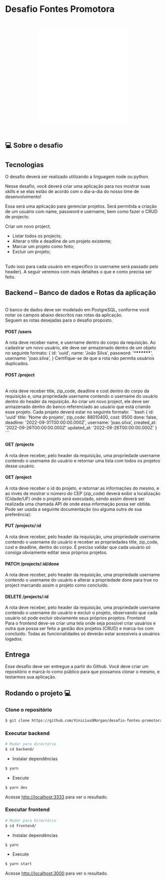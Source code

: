 # Desafio Fontes Promotora

<br>

<p align="center">
<img alt="vmdash" src="./frontend/src/assets/images/logo-fontes.svg" width="300" align="center"/>
</p>

<br>

## :computer: Sobre o desafio

## Tecnologias

O desafio deverá ser realizado utilizando a linguagem node ou python.
<br>

Nesse desafio, você deverá criar uma aplicação para nos mostrar suas skills e se elas estão de
acordo com o dia-a-dia do nosso time de desenvolvimento!
<br>

Essa será uma aplicação para gerenciar projetos. Será permitida a criação de um usuário com name,
password e username, bem como fazer o CRUD de projects:
<br>

Criar um novo project;

<ul>
  <li> Listar todos os projects;</li>
  <li> Alterar o title e deadline de um projeto existente; </li>
  <li> Marcar um projeto como feito; </li>
  <li> Excluir um projeto; </li>
</ul>

<br>
Tudo isso para cada usuário em específico (o username será passado pelo header). A seguir veremos
com mais detalhes o que e como precisa ser feito.

## Backend – Banco de dados e Rotas da aplicação

<br>
O banco de dados deve ser modelado em PostgreSQL, conforme você notar os campos abaixo
descritos nas rotas da aplicação.
<br>
Seguem as rotas desejadas para o desafio proposto.

#### POST /users

A rota deve receber name, e username dentro do corpo da requisição. Ao cadastrar um novo usuário,
ele deve ser armazenado dentro de um objeto no seguinte formato:
{
id: 'uuid',
name: 'João Silva',
password: '\***\*\*\*\*\*\***',
username: 'joao.silva',
}
Certifique-se de que a rota não permita usuários duplicados.

#### POST /project

<br>
A rota deve receber title, zip_code, deadline e cost dentro do corpo da requisição e, uma propriedade
username contendo o username do usuário dentro do header da requisição. Ao criar um novo
project, ele deve ser armazenado dentro do banco referenciado ao usuário que está criando esse
projeto. Cada projeto deverá estar no seguinte formato:
```bash
{
 id: 'uuid'
 title: 'Nome do projeto',
 zip_code: 88010400,
 cost: 9500
 done: false,
 deadline: '2022-09-31T00:00:00.000Z',
 username: ‘joao.silva’,
 created_at: '2022-09-26T00:00:00.000Z'
 updated_at: '2022-09-26T00:00:00.000Z'
}
```

#### GET /projects

A rota deve receber, pelo header da requisição, uma propriedade username contendo o username
do usuário e retornar uma lista com todos os projetos desse usuário.

#### GET /project

A rota deve receber o id do projeto, e retornar as informações do mesmo, e ao invés de mostrar o
número do CEP (zip_code) deverá exibir a localização (Cidade/UF) onde o projeto será executado,
sendo assim deverá ser realizada uma chamada API de onde essa informação possa ser obtida.
Pode ser usada a seguinte documentação (ou alguma outra de sua preferência):

#### PUT /projects/:id

A rota deve receber, pelo header da requisição, uma propriedade username contendo o username
do usuário e receber as propriedades title, zip_code, cost e deadline, dentro do corpo. É preciso validar
que cada usuário só consiga obviamente editar seus próprios projetos.

#### PATCH /projects/:id/done

A rota deve receber, pelo header da requisição, uma propriedade username contendo o username
do usuário e alterar a propriedade done para true no project marcando assim o projeto como
concluído.

#### DELETE /projects/:id

A rota deve receber, pelo header da requisição, uma propriedade username contendo o username
do usuário e excluir o projeto, observando que cada usuário só pode excluir obviamente seus
próprios projetos.
Frontend
<br>
Para o frontend deve-se criar uma tela onde seja possível criar usuários e outra que possa ser feito
a gestão dos projetos (CRUD) e marca-los com concluído. Todas as funcionalidades só deverão estar
acessíveis a usuários logados.

## Entrega

Esse desafio deve ser entregue a partir do Github. Você deve criar um repositório e marcá-lo como
público para que possamos clonar o mesmo, e testarmos sua aplicação.

## Rodando o projeto :computer:

### Clone o repositório

```bash
$ git clone https://github.com/ViniciusGMorgan/desafio-fontes-promotora.git
```

### Executar backend

```bash
# Mudar para directório
$ cd backend/
```

- Instalar dependências

```bash
$ yarn
```

- Execute

```bash
$ yarn dev
```

Acesse <http://localhost:3333> para ver o resultado.

### Executar frontend

```bash
# Mudar para directório
$ cd frontend/
```

- Instalar dependências

```bash
$ yarn
```

- Execute

```bash
$ yarn start
```

Acesse <http://localhost:3000> para ver o resultado.
